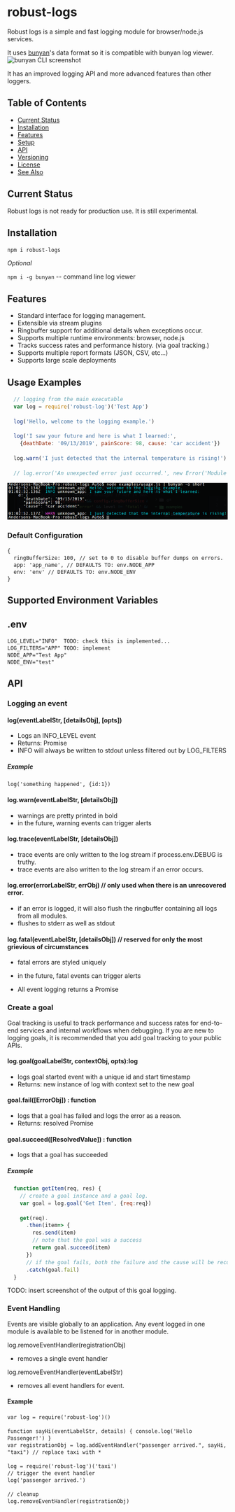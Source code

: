 # robust-logs

Robust logs is a simple and fast logging module for browser/node.js services.

It uses [bunyan](https://github.com/trentm/node-bunyan)'s data format so it is compatible with
bunyan log viewer. ![bunyan CLI screenshot](https://raw.github.com/trentm/node-bunyan/master/tools/screenshot1.png)

It has an improved logging API and more advanced features than other loggers.

## Table of Contents

<!-- toc -->

- [Current Status](#current-status)
- [Installation](#installation)
- [Features](#features)
- [Setup](#setup)
- [API](#api)
- [Versioning](#versioning)
- [License](#license)
- [See Also](#see-also)

<!-- tocstop -->

## Current Status

Robust logs is not ready for production use.  It is still experimental.

## Installation

`npm i robust-logs`

*Optional*

`npm i -g bunyan` -- command line log viewer

## Features

- Standard interface for logging management.  
- Extensible via stream plugins
- Ringbuffer support for additional details when exceptions occur.
- Supports multiple runtime environments: browser, node.js
- Tracks success rates and performance history. (via goal tracking.)
- Supports multiple report formats (JSON, CSV, etc...)
- Supports large scale deployments

## Usage Examples


``` javascript
  // logging from the main executable
  var log = require('robust-log')('Test App')

  log('Hello, welcome to the logging example.')

  log('I saw your future and here is what I learned:',
    {deathDate: '09/13/2019', painScore: 98, cause: 'car accident'})

  log.warn('I just detected that the internal temperature is rising!')

  // log.error('An unexpected error just occurred.', new Error('Module Overheated.'))

```

![Console Output](assets/usage-example-1.png)


### Default Configuration

    {
      ringBufferSize: 100, // set to 0 to disable buffer dumps on errors.
      app: 'app_name', // DEFAULTS TO: env.NODE_APP
      env: 'env' // DEFAULTS TO: env.NODE_ENV
    }

## Supported Environment Variables

.env
---
    LOG_LEVEL="INFO"  TODO: check this is implemented...
    LOG_FILTERS="APP" TODO: implement
    NODE_APP="Test App"
    NODE_ENV="test"

## API

### Logging an event

#### log(eventLabelStr, [detailsObj], [opts])

  - Logs an INFO_LEVEL event
  - Returns: Promise
  - INFO will always be written to stdout unless filtered out by LOG_FILTERS

##### Example

    log('something happened', {id:1})

#### log.warn(eventLabelStr, [detailsObj])
  - warnings are pretty printed in bold
  - in the future, warning events can trigger alerts

#### log.trace(eventLabelStr, [detailsObj])
  - trace events are only written to the log stream if process.env.DEBUG is truthy.
  - trace events are also written to the log stream if an error occurs.

#### log.error(errorLabelStr, errObj)  // only used when there is an unrecovered error.
  - if an error is logged, it will also flush the ringbuffer containing all logs from all modules.
  - flushes to stderr as well as stdout

#### log.fatal(eventLabelStr, [detailsObj])  // reserved for only the most grievious of circumstances
  - fatal errors are styled uniquely
  - in the future, fatal events can trigger alerts

- All event logging returns a Promise

### Create a goal

Goal tracking is useful to track performance and success rates for end-to-end services
and internal workflows when debugging.  If you are new to logging goals, it is recommended
that you add goal tracking to your public APIs.  

#### log.goal(goalLabelStr, contextObj, opts):log

  - logs goal started event with a unique id and start timestamp
  - Returns: new instance of log with context set to the new goal

#### goal.fail([ErrorObj]) : function<Promise>

  - logs that a goal has failed and logs the error as a reason.
  - Returns: resolved Promise

#### goal.succeed([ResolvedValue]) : function<Promise>

  - logs that a goal has succeeded

##### Example

``` javascript
  function getItem(req, res) {
    // create a goal instance and a goal log.
    var goal = log.goal('Get Item', {req:req})

    get(req).
      .then(item=> {
        res.send(item)
        // note that the goal was a success
        return goal.succeed(item)
      })
      // if the goal fails, both the failure and the cause will be recorded in the logs.
      .catch(goal.fail)
  }
```
TODO: insert screenshot of the output of this goal logging.

### Event Handling

Events are visible globally to an application.  Any event logged in one module is available to be listened for in another module.  

log.removeEventHandler(registrationObj)
  - removes a single event handler

log.removeEventHandler(eventLabelStr)
  - removes all event handlers for event.

#### Example

    var log = require('robust-log')()

    function sayHi(eventLabelStr, details) { console.log('Hello Passenger!') }
    var registrationObj = log.addEventHandler("passenger arrived.", sayHi, "taxi") // replace taxi with *

    log = require('robust-log')('taxi')
    // trigger the event handler
    log('passenger arrived.')

    // cleanup
    log.removeEventHandler(registrationObj)
